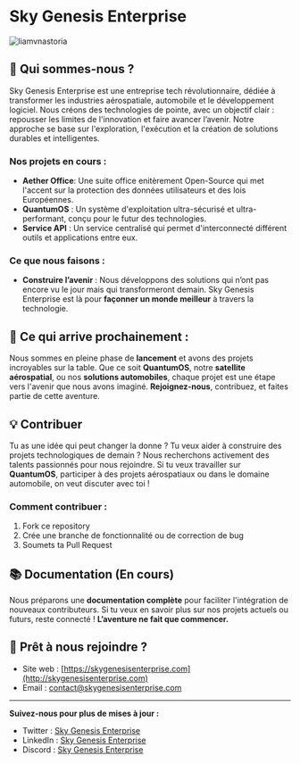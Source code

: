 # Sky Genesis Enterprise

<p align="left"> <img src="https://komarev.com/ghpvc/?username=liamvnastoria&label=Profile%20views&color=0e75b6&style=flat" alt="liamvnastoria" /> </p>

## 🚀 Qui sommes-nous ?
Sky Genesis Enterprise est une entreprise tech révolutionnaire, dédiée à transformer les industries aérospatiale, automobile et le développement logiciel. Nous créons des technologies de pointe, avec un objectif clair : repousser les limites de l'innovation et faire avancer l’avenir. Notre approche se base sur l'exploration, l'exécution et la création de solutions durables et intelligentes.

### Nos projets en cours :
- **Aether Office**: Une suite office enitèrement Open-Source qui met l'accent sur la protection des données utilisateurs et des lois Européennes.
- **QuantumOS** : Un système d'exploitation ultra-sécurisé et ultra-performant, conçu pour le futur des technologies.
- **Service API** : Un service centralisé qui permet d'interconnecté différent outils et applications entre eux.

### Ce que nous faisons :
- **Construire l’avenir** : Nous développons des solutions qui n’ont pas encore vu le jour mais qui transformeront demain. Sky Genesis Enterprise est là pour **façonner un monde meilleur** à travers la technologie.

## 🚧 Ce qui arrive prochainement :
Nous sommes en pleine phase de **lancement** et avons des projets incroyables sur la table. Que ce soit **QuantumOS**, notre **satellite aérospatial**, ou nos **solutions automobiles**, chaque projet est une étape vers l'avenir que nous avons imaginé. **Rejoignez-nous**, contribuez, et faites partie de cette aventure.

## 💡 Contribuer
Tu as une idée qui peut changer la donne ? Tu veux aider à construire des projets technologiques de demain ?
Nous recherchons activement des talents passionnés pour nous rejoindre. Si tu veux travailler sur **QuantumOS**, participer à des projets aérospatiaux ou dans le domaine automobile, on veut discuter avec toi !

### Comment contribuer :
1. Fork ce repository
2. Crée une branche de fonctionnalité ou de correction de bug
3. Soumets ta Pull Request

## 📚 Documentation (En cours)
Nous préparons une **documentation complète** pour faciliter l'intégration de nouveaux contributeurs. Si tu veux en savoir plus sur nos projets actuels ou futurs, reste connecté ! **L’aventure ne fait que commencer.**

## 🚀 Prêt à nous rejoindre ?
- Site web : [https://skygenesisenterprise.com](http://skygenesisenterprise.com)
- Email : [contact@skygenesisenterprise.com](mailto:contact@skygenesisenterprise.com)

---

**Suivez-nous pour plus de mises à jour :**
- Twitter : [Sky Genesis Enterprise](https://x.com/SkyGEnterprise)
- LinkedIn : [Sky Genesis Enterprise](https://linkedin.com)
- Discord : [Sky Genesis Enterprise](https://discord.gg/skygenesisenterprise)
